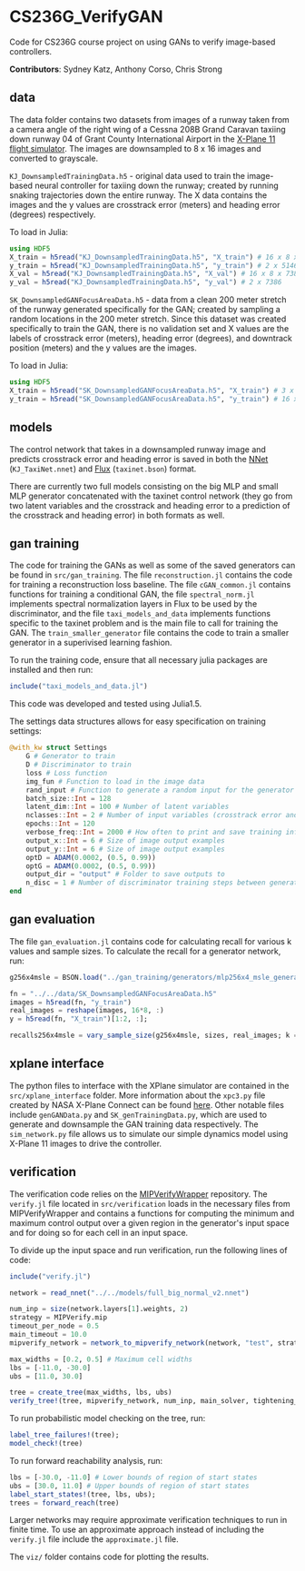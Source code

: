 # CS236G_VerifyGAN
Code for CS236G course project on using GANs to verify image-based controllers.

**Contributors**: Sydney Katz, Anthony Corso, Chris Strong

## data
The data folder contains two datasets from images of a runway taken from a camera angle of the right wing of a Cessna 208B Grand Caravan taxiing down runway 04 of Grant County International Airport in the [X-Plane 11 flight simulator](https://www.x-plane.com/). The images are downsampled to 8 x 16 images and converted to grayscale.

`KJ_DownsampledTrainingData.h5` - original data used to train the image-based neural controller for taxiing down the runway; created by running snaking trajectories down the entire runway. The X data contains the images and the y values are crosstrack error (meters) and heading error (degrees) respectively.

To load in Julia:
```julia
using HDF5
X_train = h5read("KJ_DownsampledTrainingData.h5", "X_train") # 16 x 8 x 51463 
y_train = h5read("KJ_DownsampledTrainingData.h5", "y_train") # 2 x 51463
X_val = h5read("KJ_DownsampledTrainingData.h5", "X_val") # 16 x 8 x 7386
y_val = h5read("KJ_DownsampledTrainingData.h5", "y_val") # 2 x 7386
```

`SK_DownsampledGANFocusAreaData.h5` - data from a clean 200 meter stretch of the runway generated specifically for the GAN; created by sampling a random locations in the 200 meter stretch. Since this dataset was created specifically to train the GAN, there is no validation set and X values are the labels of crosstrack error (meters), heading error (degrees), and downtrack position (meters) and the y values are the images.

To load in Julia:
```julia
using HDF5
X_train = h5read("SK_DownsampledGANFocusAreaData.h5", "X_train") # 3 x 10000
y_train = h5read("SK_DownsampledGANFocusAreaData.h5", "y_train") # 16 x 8 x 10000
```

## models
The control network that takes in a downsampled runway image and predicts crosstrack error and heading error is saved in both the [NNet](https://github.com/sisl/NNet) (`KJ_TaxiNet.nnet`) and [Flux](https://fluxml.ai/) (`taxinet.bson`) format.

There are currently two full models consisting on the big MLP and small MLP generator concatenated with the taxinet control network (they go from two latent variables and the crosstrack and heading error to a prediction of the crosstrack and heading error) in both formats as well.

## gan training
The code for training the GANs as well as some of the saved generators can be found in `src/gan_training`. The file `reconstruction.jl` contains the code for training a reconstruction loss baseline. The file `cGAN_common.jl` contains functions for training a conditional GAN, the file `spectral_norm.jl` implements spectral normalization layers in Flux to be used by the discriminator, and the file `taxi_models_and_data` implements functions specific to the taxinet problem and is the main file to call for training the GAN. The `train_smaller_generator` file contains the code to train a smaller generator in a superivised learning fashion.

To run the training code, ensure that all necessary julia packages are installed and then run:
```julia
include("taxi_models_and_data.jl")
```
This code was developed and tested using Julia1.5.

The settings data structures allows for easy specification on training settings:

```julia
@with_kw struct Settings
	G # Generator to train
	D # Discriminator to train
	loss # Loss function
	img_fun # Function to load in the image data
	rand_input # Function to generate a random input for the generator
	batch_size::Int = 128
	latent_dim::Int = 100 # Number of latent variables
	nclasses::Int = 2 # Number of input variables (crosstrack error and heading error)
	epochs::Int = 120
	verbose_freq::Int = 2000 # How often to print and save training info
	output_x::Int = 6 # Size of image output examples
	output_y::Int = 6 # Size of image output examples
	optD = ADAM(0.0002, (0.5, 0.99))
	optG = ADAM(0.0002, (0.5, 0.99))
	output_dir = "output" # Folder to save outputs to
	n_disc = 1 # Number of discriminator training steps between generator training step
end
```

## gan evaluation
The file `gan_evaluation.jl` contains code for calculating recall for various k values and sample sizes. To calculate the recall for a generator network, run:

```julia
g256x4msle = BSON.load("../gan_training/generators/mlp256x4_msle_generator_uniform.bson")[:g];

fn = "../../data/SK_DownsampledGANFocusAreaData.h5"
images = h5read(fn, "y_train")
real_images = reshape(images, 16*8, :)
y = h5read(fn, "X_train")[1:2, :];

recalls256x4msle = vary_sample_size(g256x4msle, sizes, real_images; k = 30);
```

## xplane interface
The python files to interface with the XPlane simulator are contained in the `src/xplane_interface` folder. More information about the `xpc3.py` file created by NASA X-Plane Connect can be found [here](https://github.com/nasa/XPlaneConnect). Other notable files include `genGANData.py` and `SK_genTrainingData.py`, which are used to generate and downsample the GAN training data respectively. The `sim_network.py` file allows us to simulate our simple dynamics model using X-Plane 11 images to drive the controller.

## verification
The verification code relies on the [MIPVerifyWrapper](https://github.com/castrong/MIPVerifyWrapper) repository. The `verify.jl` file located in `src/verification` loads in the necessary files from MIPVerifyWrapper and contains a functions for computing the minimum and maximum control output over a given region in the generator's input space and for doing so for each cell in an input space.

To divide up the input space and run verification, run the following lines of code:

```julia
include("verify.jl")

network = read_nnet("../../models/full_big_normal_v2.nnet")

num_inp = size(network.layers[1].weights, 2)
strategy = MIPVerify.mip
timeout_per_node = 0.5
main_timeout = 10.0
mipverify_network = network_to_mipverify_network(network, "test", strategy)

max_widths = [0.2, 0.5] # Maximum cell widths
lbs = [-11.0, -30.0]
ubs = [11.0, 30.0]

tree = create_tree(max_widths, lbs, ubs)
verify_tree!(tree, mipverify_network, num_inp, main_solver, tightening_solver)
```

To run probabilistic model checking on the tree, run:

```julia
label_tree_failures!(tree);
model_check!(tree)
```

To run forward reachability analysis, run:

```julia
lbs = [-30.0, -11.0] # Lower bounds of region of start states
ubs = [30.0, 11.0] # Upper bounds of region of start states
label_start_states!(tree, lbs, ubs);
trees = forward_reach(tree)
```

Larger networks may require approximate verification techniques to run in finite time. To use an approximate approach instead of including the `verify.jl` file include the `approximate.jl` file.

The `viz/` folder contains code for plotting the results.